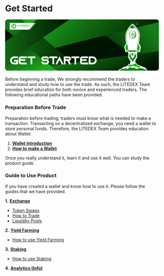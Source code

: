 # Get Started

![](../.gitbook/assets/14.-get-started%20%282%29%20%282%29.svg)

Before beginning a trade, We strongly recommend the traders to understand and study how to use the trade. As such, the LITEDEX Team provides brief education for both novice and experienced traders. The following educational paths have been provided.‌

### Preparation Before Trade <a id="preparation-before-trade"></a>

Preparation before trading, traders must know what is needed to make a transaction. Transacting on a decentralized exchange, you need a wallet to store personal funds. Therefore, the LITEDEX Team provides education about Wallet:‌

1. ​[**Wallet Introduction**](wallet-introduction.md)**​**
2. **​**[**How to make a Wallet**](how-to-make-a-wallet.md)**​**

Once you really understand it, learn it and use it well. You can study the product guide.‌

### Guide to Use Product <a id="guide-to-use-product"></a>

If you have created a wallet and know how to use it. Please follow the guides that we have provided.‌

**1.** [**Exchange**](../products-guide/exchange/) **​**‌

* ​[Token Swaps](../products-guide/exchange/token-swaps.md) ​
* ​[How to Trade](../products-guide/exchange/how-to-trade.md)​
* ​[Liquidity Pools](../products-guide/exchange/liquidity-pools.md)​

**2.** [**Yield Farming**](../products-guide/yield-farming/)**​**‌

* ​[How to use Yield Farming](../products-guide/yield-farming/how-to-use-yield-farming.md)​

**3.** [**Staking**](../products-guide/staking/)**​**‌

* ​[How to use Staking](../products-guide/staking/how-to-use-staking.md)​

**4.** [**Analytics \(Info\)**](../products-guide/analytics-info.md)**​**[  
](https://app.gitbook.com/@litedex-1/s/litedex-documentation/roadmap)

